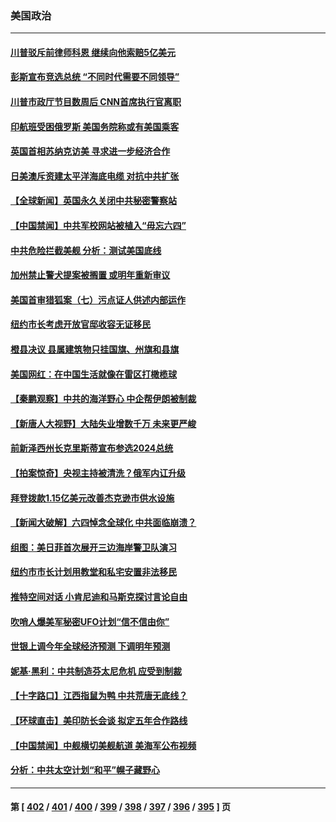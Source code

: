 ### 美国政治
---
#### [川普驳斥前律师科恩 继续向他索赔5亿美元](../../pages/ncid1078159/n14011782.md) 
#### [彭斯宣布竞选总统 “不同时代需要不同领导”](../../pages/ncid1078159/n14011791.md) 
#### [川普市政厅节目数周后 CNN首席执行官离职](../../pages/ncid1078159/n14011790.md) 
#### [印航班受困俄罗斯 美国务院称或有美国乘客](../../pages/ncid1078159/n14011755.md) 
#### [英国首相苏纳克访美 寻求进一步经济合作](../../pages/ncid1078159/n14011617.md) 
#### [日美澳斥资建太平洋海底电缆 对抗中共扩张](../../pages/ncid1078159/n14011616.md) 
#### [【全球新闻】英国永久关闭中共秘密警察站](../../pages/ncid1078159/n14011562.md) 
#### [【中国禁闻】中共军校网站被植入“毋忘六四”](../../pages/ncid1078159/n14011262.md) 
#### [中共危险拦截美舰 分析：测试美国底线](../../pages/ncid1078159/n14010646.md) 
#### [加州禁止警犬提案被搁置 或明年重新审议](../../pages/ncid1078159/n14011509.md) 
#### [美国首审猎狐案（七）污点证人供述内部运作](../../pages/ncid1078159/n14011455.md) 
#### [纽约市长考虑开放官邸收容无证移民](../../pages/ncid1078159/n14011405.md) 
#### [橙县决议 县属建筑物只挂国旗、州旗和县旗](../../pages/ncid1078159/n14011384.md) 
#### [美国网红：在中国生活就像在雷区打橄榄球](../../pages/ncid1078159/n14011345.md) 
#### [【秦鹏观察】中共的海洋野心 中企帮伊朗被制裁](../../pages/ncid1078159/n14011282.md) 
#### [【新唐人大视野】大陆失业增数千万 未来更严峻](../../pages/ncid1078159/n14011270.md) 
#### [前新泽西州长克里斯蒂宣布参选2024总统](../../pages/ncid1078159/n14011250.md) 
#### [【拍案惊奇】央视主持被清洗？俄军内讧升级](../../pages/ncid1078159/n14011239.md) 
#### [拜登拨款1.15亿美元改善杰克逊市供水设施](../../pages/ncid1078159/n14011222.md) 
#### [【新闻大破解】六四悼念全球化 中共面临崩溃？](../../pages/ncid1078159/n14011236.md) 
#### [组图：美日菲首次展开三边海岸警卫队演习](../../pages/ncid1078159/n14011143.md) 
#### [纽约市市长计划用教堂和私宅安置非法移民](../../pages/ncid1078159/n14011174.md) 
#### [推特空间对话 小肯尼迪和马斯克探讨言论自由](../../pages/ncid1078159/n14011163.md) 
#### [吹哨人爆美军秘密UFO计划“信不信由你”](../../pages/ncid1078159/n14011155.md) 
#### [世银上调今年全球经济预测 下调明年预测](../../pages/ncid1078159/n14011150.md) 
#### [妮基‧黑利：中共制造芬太尼危机 应受到制裁](../../pages/ncid1078159/n14011167.md) 
#### [【十字路口】江西指鼠为鸭 中共荒唐无底线？](../../pages/ncid1078159/n14011078.md) 
#### [【环球直击】美印防长会谈 拟定五年合作路线](../../pages/ncid1078159/n14010617.md) 
#### [【中国禁闻】中舰横切美舰航道 美海军公布视频](../../pages/ncid1078159/n14010562.md) 
#### [分析：中共太空计划“和平”幌子藏野心](../../pages/ncid1078159/n14009986.md) 

---
#### 第 [ [402](./402.md) / [401](./401.md) / [400](./400.md) / [399](./399.md) / [398](./398.md) / [397](./397.md) / [396](./396.md) / [395](./395.md) ] 页
